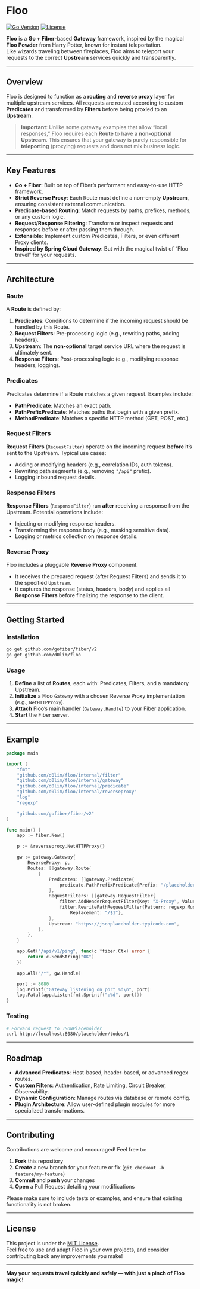 # Floo

[![Go Version](https://img.shields.io/github/go-mod/go-version/gofiber/fiber?style=flat-square)](https://golang.org)
[![License](https://img.shields.io/badge/license-MIT-blue.svg?style=flat-square)](./LICENSE)

**Floo** is a **Go + Fiber**-based **Gateway** framework, inspired by the magical **Floo Powder** from Harry Potter, known for instant teleportation.  
Like wizards traveling between fireplaces, Floo aims to teleport your requests to the correct **Upstream** services quickly and transparently.

---

## Overview

Floo is designed to function as a **routing** and **reverse proxy** layer for multiple upstream services. All requests are routed according to custom **Predicates** and transformed by **Filters** before being proxied to an **Upstream**.

> **Important**: Unlike some gateway examples that allow “local responses,” Floo requires each **Route** to have a **non-optional Upstream**. This ensures that your gateway is purely responsible for **teleporting** (proxying) requests and does not mix business logic.

---

## Key Features

- **Go + Fiber**: Built on top of Fiber’s performant and easy-to-use HTTP framework.
- **Strict Reverse Proxy**: Each Route must define a non-empty **Upstream**, ensuring consistent external communication.
- **Predicate-based Routing**: Match requests by paths, prefixes, methods, or any custom logic.
- **Request/Response Filtering**: Transform or inspect requests and responses before or after passing them through.
- **Extensible**: Implement custom Predicates, Filters, or even different Proxy clients.
- **Inspired by Spring Cloud Gateway**: But with the magical twist of “Floo travel” for your requests.

---

## Architecture

### Route

A **Route** is defined by:

1. **Predicates**: Conditions to determine if the incoming request should be handled by this Route.
2. **Request Filters**: Pre-processing logic (e.g., rewriting paths, adding headers).
3. **Upstream**: The **non-optional** target service URL where the request is ultimately sent.
4. **Response Filters**: Post-processing logic (e.g., modifying response headers, logging).

### Predicates

Predicates determine if a Route matches a given request. Examples include:

- **PathPredicate**: Matches an exact path.
- **PathPrefixPredicate**: Matches paths that begin with a given prefix.
- **MethodPredicate**: Matches a specific HTTP method (GET, POST, etc.).

### Request Filters

**Request Filters** (`RequestFilter`) operate on the incoming request **before** it’s sent to the Upstream. Typical use cases:

- Adding or modifying headers (e.g., correlation IDs, auth tokens).
- Rewriting path segments (e.g., removing `"/api"` prefix).
- Logging inbound request details.

### Response Filters

**Response Filters** (`ResponseFilter`) run **after** receiving a response from the Upstream. Potential operations include:

- Injecting or modifying response headers.
- Transforming the response body (e.g., masking sensitive data).
- Logging or metrics collection on response details.

### Reverse Proxy

Floo includes a pluggable **Reverse Proxy** component.
- It receives the prepared request (after Request Filters) and sends it to the specified `Upstream`.
- It captures the response (status, headers, body) and applies all **Response Filters** before finalizing the response to the client.

---

## Getting Started

### Installation

```bash
go get github.com/gofiber/fiber/v2
go get github.com/d0lim/floo
```

### Usage

1. **Define** a list of **Routes**, each with: Predicates, Filters, and a mandatory Upstream.
2. **Initialize** a Floo `Gateway` with a chosen Reverse Proxy implementation (e.g., `NetHTTPProxy`).
3. **Attach** Floo’s main handler (`Gateway.Handle`) to your Fiber application.
4. **Start** the Fiber server.

---

## Example

```go
package main

import (
	"fmt"
	"github.com/d0lim/floo/internal/filter"
	"github.com/d0lim/floo/internal/gateway"
	"github.com/d0lim/floo/internal/predicate"
	"github.com/d0lim/floo/internal/reverseproxy"
	"log"
	"regexp"

	"github.com/gofiber/fiber/v2"
)

func main() {
	app := fiber.New()

	p := &reverseproxy.NetHTTPProxy{}

	gw := gateway.Gateway{
		ReverseProxy: p,
		Routes: []gateway.Route{
			{
				Predicates: []gateway.Predicate{
					predicate.PathPrefixPredicate{Prefix: "/placeholder"},
				},
				RequestFilters: []gateway.RequestFilter{
					filter.AddHeaderRequestFilter{Key: "X-Proxy", Value: "Go-Floo-Gateway"},
					filter.RewritePathRequestFilter{Pattern: regexp.MustCompile(`^/placeholder/(.*)`),
						Replacement: "/$1"},
				},
				Upstream: "https://jsonplaceholder.typicode.com",
			},
		},
	}

	app.Get("/api/v1/ping", func(c *fiber.Ctx) error {
		return c.SendString("OK")
	})

	app.All("/*", gw.Handle)

	port := 8080
	log.Printf("Gateway listening on port %d\n", port)
	log.Fatal(app.Listen(fmt.Sprintf(":%d", port)))
}
```

### Testing

```bash
# Forward request to JSONPlaceholder
curl http://localhost:8080/placeholder/todos/1
```

---

## Roadmap

- **Advanced Predicates**: Host-based, header-based, or advanced regex routes.
- **Custom Filters**: Authentication, Rate Limiting, Circuit Breaker, Observability.
- **Dynamic Configuration**: Manage routes via database or remote config.
- **Plugin Architecture**: Allow user-defined plugin modules for more specialized transformations.

---

## Contributing

Contributions are welcome and encouraged! Feel free to:

1. **Fork** this repository
2. **Create** a new branch for your feature or fix (`git checkout -b feature/my-feature`)
3. **Commit** and **push** your changes
4. **Open** a Pull Request detailing your modifications

Please make sure to include tests or examples, and ensure that existing functionality is not broken.

---

## License

This project is under the [MIT License](./LICENSE).  
Feel free to use and adapt Floo in your own projects, and consider contributing back any improvements you make!

---

**May your requests travel quickly and safely — with just a pinch of Floo magic!**